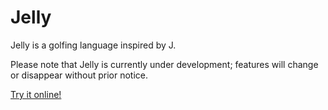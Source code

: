# Jelly

Jelly is a golfing language inspired by J.

Please note that Jelly is currently under development; features will change or disappear without prior notice.

[Try it online!][1]

[1]: http://jelly.tryitonline.net/
